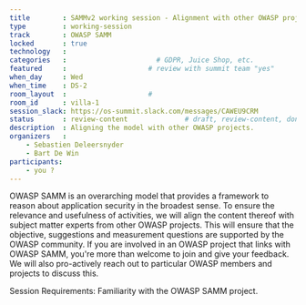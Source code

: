```yaml
---
title        : SAMMv2 working session - Alignment with other OWASP projects
type         : working-session
track        : OWASP SAMM
locked       : true
technology   :
categories   :                      # GDPR, Juice Shop, etc.
featured     :                    # review with summit team "yes"
when_day     : Wed
when_time    : DS-2
room_layout  :                    #
room_id      : villa-1
session_slack: https://os-summit.slack.com/messages/CAWEU9CRM
status       : review-content              # draft, review-content, done
description  : Aligning the model with other OWASP projects.
organizers   :
    - Sebastien Deleersnyder
    - Bart De Win
participants:
    - you ?
---
```


OWASP SAMM is an overarching model that provides a framework to reason about application security in the broadest sense. To ensure the relevance and usefulness of activities, we will align the content thereof with subject matter experts from other OWASP projects. This will ensure that the objective, suggestions and measurement questions are supported by the OWASP community. If you are involved in an OWASP project that links with OWASP SAMM, you're more than welcome to join and give your feedback. We will also pro-actively reach out to particular OWASP members and projects to discuss this.

Session Requirements: Familiarity with the OWASP SAMM project.
